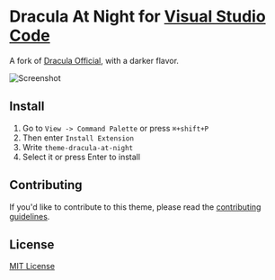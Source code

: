 # Dracula At Night for [Visual Studio Code](http://code.visualstudio.com)

A fork of [Dracula Official](https://github.com/dracula/visual-studio-code), with a darker flavor.

![Screenshot](https://dzwonsemrish7.cloudfront.net/items/2q3r15432s3H00013u1j/Screen%20Shot%202018-06-02%20at%2010.16.01.png)

## Install

1. Go to `View -> Command Palette` or press `⌘+shift+P`
2. Then enter `Install Extension`
3. Write `theme-dracula-at-night`
4. Select it or press Enter to install

## Contributing

If you'd like to contribute to this theme, please read the [contributing guidelines](./.github/CONTRIBUTING.md).

## License

[MIT License](./LICENSE)
